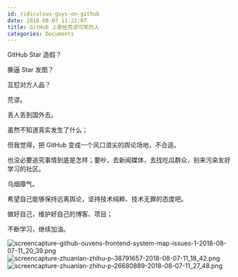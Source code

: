 ```yaml
---
id: ridiculous-guys-on-github
date: 2018-08-07 11:22:07
title: GitHub 上那些荒谬可笑的人
categories: Documents
---
```


GitHub Star 造假？

撕逼 Star 发图？

互怼对方人品？

荒谬。

丢人丢到国外去。

虽然不知道真实发生了什么；

但我觉得，把 GitHub 变成一个风口浪尖的舆论场地，不合适。

也没必要追究事情到底是怎样；要吵，去新闻媒体，去找吃瓜群众，别来污染友好学习的社区。

乌烟瘴气。

希望自己能够保持远离舆论，坚持技术纯粹、技术无罪的态度吧。

做好自己，维护好自己的博客、项目；

不断学习，继续加油。

![screencapture-github-ouvens-frontend-system-map-issues-1-2018-08-07-11_20_39.png](/resources/legacy/5b6911d6b7cb6.png)
![screencapture-zhuanlan-zhihu-p-38791657-2018-08-07-11_18_42.png](/resources/legacy/5b6911db0112d.png)
![screencapture-zhuanlan-zhihu-p-26680889-2018-08-07-11_27_48.png](/resources/legacy/5b6911db13e1b.png)